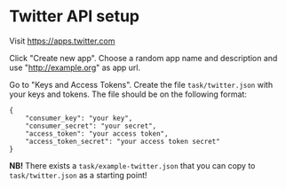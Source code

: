 # Twitter API setup

Visit https://apps.twitter.com

Click "Create new app". Choose a random app name and description and use
"http://example.org" as app url.

Go to "Keys and Access Tokens". Create the file `task/twitter.json` with your
keys and tokens. The file should be on the following format:

```
{
    "consumer_key": "your key",
    "consumer_secret": "your secret",
    "access_token": "your access token",
    "access_token_secret": "your access token secret"
}
```

**NB!** There exists a `task/example-twitter.json` that you can copy to
`task/twitter.json` as a starting point!


